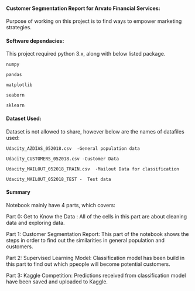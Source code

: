 #### Customer Segmentation Report for Arvato Financial Services: 

Purpose of working on this project is to find ways to empower marketing strategies.

#### Software dependacies:
This project required python 3.x, along with below listed package.

	numpy
	
	pandas
	
	matplotlib
	
	seaborn
	
	sklearn
	
#### Dataset Used:
Dataset is not allowed to share, however below are the names of datafiles used:
	
	Udacity_AZDIAS_052018.csv  -General population data
	
	Udacity_CUSTOMERS_052018.csv -Customer Data
	
	Udacity_MAILOUT_052018_TRAIN.csv  -Mailout Data for classification
	
	Udacity_MAILOUT_052018_TEST -  Test data
	

#### Summary
Notebook mainly have 4 parts, which covers:

Part 0: Get to Know the Data : All of the cells in this part are about cleaning data and exploring data.

Part 1: Customer Segmentation Report: This part of the notebook shows the steps in order to find out the similarities in general population and customers.

Part 2: Supervised Learning Model: Classification model has been build in this part to find out which ppeople will become potential customers.

Part 3: Kaggle Competition: Predictions received from classification model have been saved and uploaded to Kaggle.

